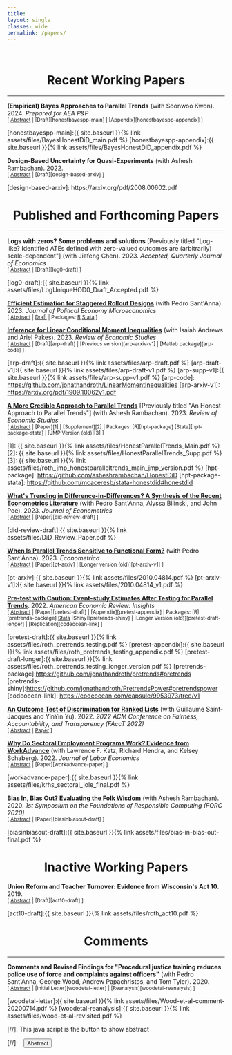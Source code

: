 ```yaml
---
title: 
layout: single
classes: wide
permalink: /papers/
---
```

<br/> 

<!-- Google Tag Manager (noscript) -->
<noscript><iframe src="https://www.googletagmanager.com/ns.html?id=GTM-PNS829G"
height="0" width="0" style="display:none;visibility:hidden"></iframe></noscript>
<!-- End Google Tag Manager (noscript) -->

# <center> Recent Working Papers </center>
- - -

**(Empirical) Bayes Approaches to Parallel Trends** (with Soonwoo Kwon). 2024. *Prepared for AEA P&P* <br/>
<small>[ <a href="#/" onclick="visib('honestbayespp')">Abstract</a> | [Draft][honestbayespp-main] | [Appendix][honestbayespp-appendix] ] </small>

<div id="honestbayespp" style="display: none; text-align: justify; line-height: 1.2" ><small>

We consider Bayes and Empirical Bayes (EB) approaches for dealing with violations of parallel trends. In the Bayes approach, the researcher specifies a prior over both the pre-treatment violations of parallel trends $\delta_{pre}$ and the post-treatment violations $\delta_{post}$. The researcher then updates their posterior about the post-treatment bias $\delta_{post}$ given an estimate of the pre-trends $\delta_{pre}$. This allows them to form posterior means and credible sets for the treatment effect of interest, $\tau_{post}$. In the EB approach, the prior on the violations of parallel trends is learned from the pre-treatment observations. We illustrate these approaches in two empirical applications.



</small><br><br/></div>
[honestbayespp-main]:{{ site.baseurl }}{% link assets/files/BayesHonestDiD_main.pdf %}
[honestbayespp-appendix]:{{ site.baseurl }}{% link assets/files/BayesHonestDiD_appendix.pdf %}


**Design-Based Uncertainty for Quasi-Experiments** (with Ashesh Rambachan). 2022.<br/>
<small>[ <a href="#/" onclick="visib('design-based')">Abstract</a> | [Draft][design-based-arxiv] ] </small>

<div id="design-based" style="display: none; text-align: justify; line-height: 1.2" ><small>
This paper develops a design-based theory of uncertainty that is suitable for analyzing quasi-experimental settings, such as difference-in-differences (DiD). A key feature of our framework is that each unit has an idiosyncratic treatment probability that is unknown to the researcher and may be related to the potential outcomes. We derive formulas for the bias of common estimators (including DiD), and provide conditions under which they are unbiased for an intrepretable causal estimand (e.g., analogs to the ATE or ATT). We further show that when the finite population is large, conventional standard errors are valid but typically conservative estimates of the variance of the estimator over the randomization distribution. An interesting feature of our framework is that conventional standard errors tend to become more conservative when treatment probabilities vary across units. This conservativeness helps to (partially) mitigate the undercoverage of confidence intervals when the estimator is biased. Thus, for example, confidence intervals for the DiD estimator can have correct coverage for the average treatment effect on the treated even if the parallel trends assumption does not hold exactly. We show that these dynamics can be important in simulations calibrated to real labor-market data. Our results also have implications for the appropriate level to cluster standard errors, and for the analysis of linear covariate adjustment and instrumental variables.
</small><br><br/></div>
[design-based-arxiv]: https://arxiv.org/pdf/2008.00602.pdf



# <center> Published and Forthcoming Papers </center>
- - -

**Logs with zeros? Some problems and solutions** [Previously titled "Log-like? Identified ATEs defined with zero-valued outcomes are (arbitrarily) scale-dependent"] (with Jiafeng Chen). 2023. *Accepted, Quarterly Journal of Economics* <br/>
<small>[ <a href="#/" onclick="visib('log0')">Abstract</a> | [Draft][log0-draft] ] </small>

<div id="log0" style="display: none; text-align: justify; line-height: 1.2" ><small>
When studying an outcome Y that is weakly-positive but can equal zero (e.g., earnings), researchers frequently estimate an average treatment effect (ATE) for a "log-like" transformation that behaves like log(Y) for large Y but is defined at zero (e.g., log(1+Y), arcsinh(Y)). We argue that ATEs for log-like transformations should not be interpreted as approximating percentage effects, since unlike a percentage, they depend on the units of the outcome. In fact, we show that if the treatment affects the extensive margin, one can obtain a treatment effect of any magnitude simply by re-scaling the units of Y before taking the log-like transformation. This arbitrary unit-dependence arises because an individual-level percentage effect is not well-defined for individuals whose outcome changes from zero to non-zero when receiving treatment, and the units of the outcome implicitly determine how much weight the ATE for a log-like transformation places on the extensive margin. We further establish a trilemma: when the outcome can equal zero, there is no treatment effect parameter that is an average of individual-level treatment effects, unit-invariant, and point-identified. We discuss several alternative approaches that may be sensible in settings with an intensive and extensive margin, including (i) expressing the ATE in levels as a percentage (e.g., using Poisson regression), (ii) explicitly calibrating the value placed on the intensive and extensive margins, and (iii) estimating separate effects for the two margins (e.g., using Lee bounds). We illustrate these approaches in three empirical applications.
</small><br><br/></div>

[log0-draft]:{{ site.baseurl }}{% link assets/files/LogUniqueHOD0_Draft_Accepted.pdf %}

**[Efficient Estimation for Staggered Rollout Designs](https://www.journals.uchicago.edu/doi/abs/10.1086/726581)** (with Pedro Sant'Anna). 2023.
*Journal of Political Economy Microeconomics*
<br/>
<small>[ <a href="#/" onclick="visib('staggeredefficient')">Abstract</a> | [Draft][staggeredefficient-arxiv] | Packages: [R][staggeredefficient-package] [Stata][staggeredefficient-stata-package] ]</small>

<div id="staggeredefficient" style="display: none; text-align: justify; line-height: 1.2" ><small>
We study estimation of causal effects in staggered rollout designs, i.e. settings where there is staggered treatment adoption and the timing of treatment is as-good-as randomly assigned. We derive the most efficient estimator in a class of estimators that nests several popular generalized difference-in-differences methods. A feasible plug-in version of the efficient estimator is asymptotically unbiased with efficiency (weakly) dominating that of existing approaches. We provide both t-based and permutation-test-based methods for inference. In an application to a training program for police officers, confidence intervals for the proposed estimator are as much as eight times shorter than for existing approaches.
</small><br><br/></div>

[staggeredefficient-arxiv]: https://arxiv.org/pdf/2102.01291.pdf
[staggeredefficient-package]: https://github.com/jonathandroth/staggered
[staggeredefficient-stata-package]: https://github.com/mcaceresb/stata-staggered



**[Inference for Linear Conditional Moment Inequalities](https://academic.oup.com/restud/advance-article/doi/10.1093/restud/rdad004/6994475)** (with Isaiah Andrews and Ariel Pakes). 2023.
*Review of Economic Studies*
<br/>
<small>[ <a href="#/" onclick="visib('arp')">Abstract</a> | [Draft][arp-draft] |  [Previous version][arp-arxiv-v1] | [Matlab package][arp-code]    ] </small>

<div id="arp" style="display: none; text-align: justify; line-height: 1.2" ><small>
We show that moment inequalities in a wide variety of economic applications have a particular linear conditional structure. We use this structure to construct uniformly valid confidence sets that remain computationally tractable even in settings with nuisance parameters. We first introduce least favorable critical values which deliver non-conservative tests if all moments are binding. Next, we introduce a novel conditional inference approach which ensures a strong form of insensitivity to slack moments. Our recommended approach is a hybrid technique which combines desirable aspects of the least favorable and conditional methods. The hybrid approach performs well in simulations calibrated to Wollmann (2018), with favorable power and computational time comparisons relative to existing alternatives.
</small><br><br/></div>

[arp-draft]:{{ site.baseurl }}{% link assets/files/arp-draft.pdf %}
[arp-draft-v1]:{{ site.baseurl }}{% link assets/files/arp-draft-v1.pdf %}
[arp-supp-v1]:{{ site.baseurl }}{% link assets/files/arp-supp-v1.pdf %}
[arp-code]: https://github.com/jonathandroth/LinearMomentInequalities
[arp-arxiv-v1]: https://arxiv.org/pdf/1909.10062v1.pdf


**[A More Credible Approach to Parallel Trends](https://doi.org/10.1093/restud/rdad018)** 
[Previously titled "An Honest Approach to Parallel Trends"] (with Ashesh Rambachan). 2023.
*Review of Economic Studies*
<br/>
<small>[ <a href="#/" onclick="visib('hpt')">Abstract</a> | [Paper][1] | [Supplement][2] | Packages: [R][hpt-package] [Stata][hpt-package-stata] | [JMP Version (old)][3] ] </small>

<div id="hpt" style="display: none; text-align: justify; line-height: 1.2" ><small>
This paper proposes tools for robust inference in difference-in-differences and event-study designs where the parallel trends assumption may be violated. Instead of requiring that parallel trends holds exactly, we impose restrictions on how different the post-treatment violations of parallel trends can be from the pre-treatment differences in trends ("pre-trends"). The causal parameter of interest is partially identified under these restrictions. We introduce two approaches that guarantee uniformly valid inference under the imposed restrictions, and we derive novel results showing that they have desirable power properties in our context. We illustrate how economic knowledge can inform the restrictions on the possible violations of parallel trends in two economic applications. We also highlight how our approach can be used to conduct sensitivity analyses showing what causal conclusions can be drawn under various restrictions on the possible violations of the parallel trends assumption.
</small><br><br/></div>

[1]: {{ site.baseurl }}{% link assets/files/HonestParallelTrends_Main.pdf %}
[2]: {{ site.baseurl }}{% link assets/files/HonestParallelTrends_Supp.pdf %}
[3]: {{ site.baseurl }}{% link assets/files/roth_jmp_honestparalleltrends_main_jmp_version.pdf %}
[hpt-package]: https://github.com/asheshrambachan/HonestDiD
[hpt-package-stata]: https://github.com/mcaceresb/stata-honestdid#honestdid



**[What's Trending in Difference-in-Differences? A Synthesis of the Recent Econometrics Literature](https://www.sciencedirect.com/science/article/pii/S0304407623001318)** (with Pedro Sant'Anna, Alyssa Bilinski, and John Poe). 2023. *Journal of Econometrics*
<br/>
<small>[ <a href="#/" onclick="visib('did-review')">Abstract</a> | [Paper][did-review-draft] ] </small>

<div id="did-review" style="display: none; text-align: justify; line-height: 1.2" ><small>
This paper synthesizes recent advances in the econometrics of difference-in-differences (DiD) and provides concrete recommendations for practitioners. We begin by articulating a simple set of "canonical" assumptions under which the econometrics of DiD are well-understood. We then argue that recent advances in DiD methods can be broadly classified as relaxing some components of the canonical DiD setup, with a focus on (i) multiple periods and variation in treatment timing, (ii) potential violations of parallel trends, or (iii) alternative frameworks for inference. Our discussion highlights the different ways that the DiD literature has advanced beyond the canonical model, and helps to clarify when each of the papers will be relevant for empirical work. We conclude by discussing some promising areas for future research.
</small><br><br/></div>

[did-review-draft]:{{ site.baseurl }}{% link assets/files/DiD_Review_Paper.pdf %}





**[When Is Parallel Trends Sensitive to Functional Form?](https://www.econometricsociety.org/publications/econometrica/2023/03/01/When-Is-Parallel-Trends-Sensitive-to-Functional-Form)** (with Pedro Sant'Anna). 2023.
*Econometrica*
<br/>
<small>[ <a href="#/" onclick="visib('ptinvariance')">Abstract</a> | [Paper][pt-arxiv] | [Longer version (old)][pt-arxiv-v1] ] </small>

<div id="ptinvariance" style="display: none; text-align: justify; line-height: 1.2" ><small>
This paper assesses when the validity of difference-in-differences depends on functional form. We provide a novel characterization: the parallel trends assumption holds under all strictly monotonic transformations of the outcome if and only if a stronger "parallel trends"-type condition holds for the cumulative distribution function of untreated potential outcomes. This condition for parallel trends to be insensitive to functional form is satisfied if and essentially only if the population can be partitioned into a subgroup for which treatment is effectively randomly assigned and a remaining subgroup for which the distribution of untreated potential outcomes is stable over time. These conditions have testable implications, and we introduce falsification tests for the null that parallel trends is insensitive to functional form.
</small><br><br/></div>

[pt-arxiv]:{{ site.baseurl }}{% link assets/files/2010.04814.pdf %}
[pt-arxiv-v1]:{{ site.baseurl }}{% link assets/files/2010.04814_v1.pdf %}



**[Pre-test with Caution: Event-study Estimates After Testing for Parallel Trends](https://pubs.aeaweb.org/doi/pdfplus/10.1257/aeri.20210236)**. 2022. *American Economic Review: Insights*
<br/>
<small>[ <a href="#/" onclick="visib('pretest')">Abstract</a> | [Paper][pretest-draft] | [Appendix][pretest-appendix] | Packages: [R][pretrends-package] [Stata](https://github.com/mcaceresb/stata-pretrends#pretrends) [Shiny][pretrends-shiny] | [Longer Version (old)][pretest-draft-longer] | [Replication][codeocean-link] ] </small>

<div id="pretest" style="display: none; text-align: justify; line-height: 1.2" ><small>
This paper discusses two important limitations of the common practice of testing for pre-existing differences in trends (''pre-trends'') when using difference-in-differences and related methods. First, conventional pre-trends tests may have low power. Second, conditioning the analysis on the result of a pre-test can distort estimation and inference, potentially exacerbating the bias of point estimates and undercoverage of confidence intervals. I analyze these issues both in theory and in simulations calibrated to a survey of recent papers in leading economics journals, which suggest that these limitations are important in practice.  I conclude with practical recommendations for mitigating these issues.
</small><br><br/></div>

[pretest-draft]:{{ site.baseurl }}{% link assets/files/roth_pretrends_testing.pdf %}
[pretest-appendix]:{{ site.baseurl }}{% link assets/files/roth_pretrends_testing_appendix.pdf %}
[pretest-draft-longer]:{{ site.baseurl }}{% link assets/files/roth_pretrends_testing_longer_version.pdf %}
[pretrends-package]:https://github.com/jonathandroth/pretrends#pretrends
[pretrends-shiny]:https://github.com/jonathandroth/PretrendsPower#pretrendspower
[codeocean-link]: https://codeocean.com/capsule/9953973/tree/v1


**[An Outcome Test of Discrimination for Ranked Lists](https://dl.acm.org/doi/10.1145/3531146.3533102)** (with Guillaume Saint-Jacques and YinYin Yu). 2022. *2022 ACM Conference on Fairness, Accountability, and Transparency (FAccT 2022)*
<br/>
<small>[ <a href="#/" onclick="visib('outcometest')">Abstract</a> | [Paper][outcometest-draft] ] </small>

<div id="outcometest" style="display: none; text-align: justify; line-height: 1.2" ><small>
This paper extends Becker (1957)'s outcome test of discrimination to settings where a (human or algorithmic) decision-maker produces a ranked list of candidates. Ranked lists are particularly relevant in the context of online platforms that produce search results or feeds, and also arise when human decisionmakers express ordinal preferences over a list of candidates. We show that non-discrimination implies a system of moment inequalities, which intuitively impose that one cannot permute the position of a lower-ranked candidate from one group with a higher-ranked candidate from a second group and systematically improve the objective. Moreover, we show that that these moment inequalities are the \textit{only} testable implications of non-discrimination when the auditor observes only outcomes and group membership by rank. We show how to statistically test the implied inequalities, and validate our approach in an application using data from LinkedIn.
</small><br><br/></div>

[outcometest-draft]: https://facctconference.org/static/pdfs_2022/facct22-29.pdf



**[Why Do Sectoral Employment Programs Work? Evidence from WorkAdvance](https://www.journals.uchicago.edu/doi/abs/10.1086/717932)** (with Lawrence F. Katz, Richard Hendra, and Kelsey Schaberg).  2022. *Journal of Labor Economics*
<br/>
<small>[ <a href="#/" onclick="visib('workadvance')">Abstract</a> | [Paper][workadvance-paper] ] </small>

<div id="workadvance" style="display: none; text-align: justify; line-height: 1.2" ><small>
This paper examines the evidence from randomized evaluations of sector-focused training programs that target low-wage workers and combine upfront screening, occupational and soft skills training, and wraparound services.  The programs generate substantial and persistent earnings gains (12 to 34 percent) following training. Theoretical mechanisms for program impacts are explored for the WorkAdvance demonstration. Earnings gains are generated by getting participants into higher-wage jobs in higher-earning industries and occupations not just by raising employment. Training in transferable and certifiable skills (likely under-provided from poaching concerns) and reductions of employment barriers to high-wage sectors for non-traditional workers appear to play key roles.
</small><br><br/></div>

[workadvance-paper]:{{ site.baseurl }}{% link assets/files/krhs_sectoral_jole_final.pdf %}

**[Bias In, Bias Out? Evaluating the Folk Wisdom](https://drops.dagstuhl.de/opus/volltexte/2020/12022/pdf/LIPIcs-FORC-2020-6.pdf)** (with Ashesh Rambachan). 2020. *1st Symposium on the Foundations of Responsible Computing (FORC 2020)*
<br/>
<small>[ <a href="#/" onclick="visib('biasinbiasout')">Abstract</a> | [Paper][biasinbiasout-draft] ] </small>

<div id="biasinbiasout" style="display: none; text-align: justify; line-height: 1.2" ><small>
We evaluate the folk wisdom that algorithmic decision rules trained on data produced by biased human decision-makers necessarily reflect this bias. We consider a setting where training labels are only generated if a biased decision-maker takes a particular action, and so "biased" training data arise due to discriminatory selection into the training data. In our baseline model, the more biased the decision-maker is against a group, the more the algorithmic decision rule favors that group. We refer to this phenomenon as bias reversal. We then clarify the conditions that give rise to bias reversal. Whether a prediction algorithm reverses or inherits bias depends critically on how the decision-maker affects the training data as well as the label used in training. We illustrate our main theoretical results in a simulation study applied to the New York City Stop, Question and Frisk dataset.
</small><br><br/></div>

[biasinbiasout-draft]:{{ site.baseurl }}{% link assets/files/bias-in-bias-out-final.pdf %}

# <center> Inactive Working Papers </center>


**Union Reform and Teacher Turnover: Evidence from Wisconsin's Act 10**. 2019.
<br/>
<small>[ <a href="#/" onclick="visib('act10')">Abstract</a> | [Draft][act10-draft] ] </small>

<div id="act10" style="display: none; text-align: justify; line-height: 1.2" ><small>
This paper studies teacher attrition in Wisconsin following Act 10, a policy change which severely weakened teachers’ unions and capped wage growth for teachers. I document a sharp short-run increase in teacher turnover after the Act was passed, driven almost entirely by teachers over the minimum retirement age of 55, whose turnover rate doubled from 17 to 35 percent. Such teachers faced strong incentives to retire before the end of pre-existing collective bargaining agreements in order to secure collectively-bargained retirement benefits (e.g. healthcare), which no longer fell under the scope of collective bargaining after the Act. I find much more modest long-run increases in teacher turnover, consistent with previous estimates of labor supply elasticities. I then attempt to evaluate the effect of the wave of retirements following Act 10 on education quality using grade-level value-added metrics. I find suggestive evidence that student academic performance increased in grades with teachers who retired following the reform, and I obtain similar results when instrumenting for retirement using the pre-existing age distribution of teachers. Differences in value-added between retirees and their replacements can potentially explain some, but not all, of the observed academic improvements.
</small><br><br/></div>

[act10-draft]:{{ site.baseurl }}{% link assets/files/roth_act10.pdf %}



# <center> Comments </center>
- - -
**Comments and Revised Findings for "Procedural justice training reduces police use of force and complaints against officers"** (with Pedro Sant'Anna, George Wood, Andrew Papachristos, and Tom Tyler). 2020.
<br/>
<small>[ <a href="#/" onclick="visib('woodetal')">Abstract</a> | [Initial Letter][woodetal-letter] | [Reanalysis][woodetal-reanalysis] ] </small>

<div id="woodetal" style="display: none; text-align: justify; line-height: 1.2" ><small>
Pedro Sant'Anna and I discovered a statistical error in a recent PNAS paper by Wood, Papachristos, and Tyler that led to spuriously large estimates of the effect of a procedural justice training for police officers. Below are links to our initial letter to the authors detailing the problem and to a re-analysis co-authored with the original authors that corrects the statistical error.
</small><br><br/></div>

[woodetal-letter]:{{ site.baseurl }}{% link assets/files/Wood-et-al-comment-20200714.pdf %}
[woodetal-reanalysis]:{{ site.baseurl }}{% link assets/files/wood-et-al-revisited.pdf %}


[//]: This java script is the button to show abstract
<script>
 function visib(id) {
  var x = document.getElementById(id);
  if (x.style.display === "block") {
    x.style.display = "none";
  } else {
    x.style.display = "block";
  }
}
</script>

[//]:&emsp;<button onclick="visib('polariz')" class="btn btn--inverse btn--small">Abstract</button>
